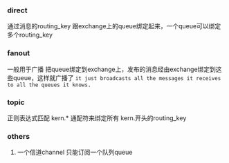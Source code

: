 ### direct 
通过消息的routing_key 跟exchange上的queue绑定起来，一个queue可以绑定多个routing_key

### fanout
一般用于广播
把queue绑定到exchange上，发布的消息经由exchange绑定到这些queue，这样就广播了
`it just broadcasts all the messages it receives to all the queues it knows. `

### topic
正则表达式匹配
kern.* 通配符来绑定所有 kern.开头的routing_key

### others
1. 一个信道channel 只能订阅一个队列queue